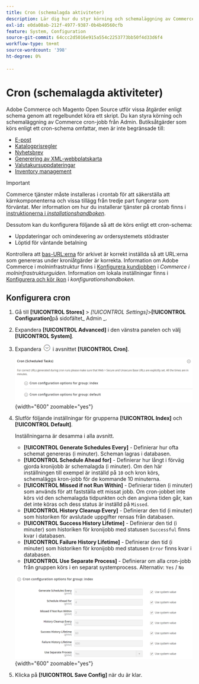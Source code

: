 ```yaml
---
title: Cron (schemalagda aktiviteter)
description: Lär dig hur du styr körning och schemaläggning av Commerce cron-jobb i Admin.
exl-id: e0da08ab-212f-4977-9387-0b4b40560cfb
feature: System, Configuration
source-git-commit: 64ccc2d5016e915a554c2253773bb50f4d33d6f4
workflow-type: tm+mt
source-wordcount: '398'
ht-degree: 0%

---
```


# Cron (schemalagda aktiviteter)

Adobe Commerce och Magento Open Source utför vissa åtgärder enligt schema genom att regelbundet köra ett skript. Du kan styra körning och schemaläggning av Commerce cron-jobb från Admin. Butiksåtgärder som körs enligt ett cron-schema omfattar, men är inte begränsade till:

- [E-post](email-communications.md)
- [Katalogprisregler](../merchandising-promotions/price-rules-catalog.md)
- [Nyhetsbrev](../merchandising-promotions/newsletters.md)
- [Generering av XML-webbplatskarta](../merchandising-promotions/sitemap-xml.md)
- [Valutakursuppdateringar](../stores-purchase/currency-update.md)
- [Inventory management](../inventory-management/introduction.md)

>[!IMPORTANT]
>
>Commerce tjänster måste installeras i crontab för att säkerställa att kärnkomponenterna och vissa tillägg från tredje part fungerar som förväntat. Mer information om hur du installerar tjänster på crontab finns i [instruktionerna i _installationshandboken_](https://experienceleague.adobe.com/docs/commerce-operations/installation-guide/next-steps/configuration.html).

Dessutom kan du konfigurera följande så att de körs enligt ett cron-schema:

- Uppdateringar och omindexering av ordersystemets stödraster
- Löptid för väntande betalning

Kontrollera att [bas-URL:erna](../stores-purchase/store-urls.md) för arkivet är korrekt inställda så att URL:erna som genereras under kroniåtgärder är korrekta. Information om Adobe Commerce i molninfrastruktur finns i [Konfigurera kundjobben](https://experienceleague.adobe.com/docs/commerce-cloud-service/user-guide/configure/app/properties/crons-property.html) i _Commerce i molninfrastrukturguiden_. Information om lokala inställningar finns i [Konfigurera och kör ikon](https://experienceleague.adobe.com/docs/commerce-operations/configuration-guide/cli/configure-cron-jobs.html) i _konfigurationshandboken_.

## Konfigurera cron

1. Gå till **[!UICONTROL Stores]** > _[!UICONTROL Settings]_>**[!UICONTROL Configuration]**&#x200B;på sidofältet_ Admin _.

1. Expandera **[!UICONTROL Advanced]** i den vänstra panelen och välj **[!UICONTROL System]**.

1. Expandera ![Expansionsväljaren](../assets/icon-display-expand.png) i avsnittet **[!UICONTROL Cron]**.

   ![Avancerad konfiguration - viktiga uppgifter](../configuration-reference/advanced/assets/system-cron.png){width="600" zoomable="yes"}

1. Slutför följande inställningar för grupperna **[!UICONTROL Index]** och **[!UICONTROL Default]**.

   Inställningarna är desamma i alla avsnitt.

   - **[!UICONTROL Generate Schedules Every]** - Definierar hur ofta schemat genereras (i minuter). Scheman lagras i databasen.
   - **[!UICONTROL Schedule Ahead for]** - Definierar hur långt i förväg gjorda kronijobb är schemalagda (i minuter). Om den här inställningen till exempel är inställd på `10` och kron körs, schemaläggs kron-jobb för de kommande 10 minuterna.
   - **[!UICONTROL Missed if not Run Within]** - Definierar tiden (i minuter) som används för att fastställa ett missat jobb. Om cron-jobbet inte körs vid den schemalagda tidpunkten och den angivna tiden går, kan det inte köras och dess status är inställd på `Missed`.
   - **[!UICONTROL History Cleanup Every]** - Definierar den tid (i minuter) som historiken för avslutade uppgifter rensas från databasen.
   - **[!UICONTROL Success History Lifetime]** - Definierar den tid (i minuter) som historiken för kronijobb med statusen `Successful` finns kvar i databasen.
   - **[!UICONTROL Failure History Lifetime]** - Definierar den tid (i minuter) som historiken för kronijobb med statusen `Error` finns kvar i databasen.
   - **[!UICONTROL Use Separate Process]** - Definierar om alla cron-jobb från gruppen körs i en separat systemprocess. Alternativ: `Yes` / `No`

   ![Avancerad konfiguration - kundgruppsindex](../configuration-reference/advanced/assets/system-cron-group-index.png){width="600" zoomable="yes"}

1. Klicka på **[!UICONTROL Save Config]** när du är klar.

